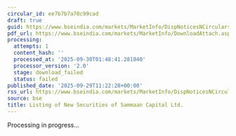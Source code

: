 ```yaml
---
circular_id: ee7b7b7a70c99cad
draft: true
guid: https://www.bseindia.com/markets/MarketInfo/DispNoticesNCirculars.aspx?Noticeid={46BE106A-0C3D-41C6-82A0-B7D9AF7D76A2}&noticeno=20250929-39&dt=09/29/2025&icount=39&totcount=87&flag=0
pdf_url: https://www.bseindia.com/markets/MarketInfo/DownloadAttach.aspx?id=20250929-39&attachedId=
processing:
  attempts: 1
  content_hash: ''
  processed_at: '2025-09-30T01:48:41.281040'
  processor_version: '2.0'
  stage: download_failed
  status: failed
published_date: '2025-09-29T11:22:28+00:00'
rss_url: https://www.bseindia.com/markets/MarketInfo/DispNoticesNCirculars.aspx?Noticeid={46BE106A-0C3D-41C6-82A0-B7D9AF7D76A2}&noticeno=20250929-39&dt=09/29/2025&icount=39&totcount=87&flag=0
source: bse
title: Listing of New Securities of Sammaan Capital Ltd.
---
```


Processing in progress...